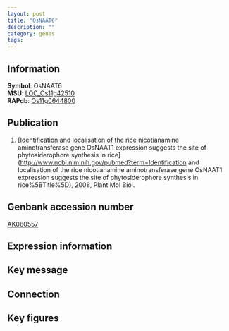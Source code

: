 ```yaml
---
layout: post
title: "OsNAAT6"
description: ""
category: genes
tags: 
---
```


## Information
__Symbol__: OsNAAT6  
__MSU__: [LOC_Os11g42510](http://rice.plantbiology.msu.edu/cgi-bin/ORF_infopage.cgi?orf=LOC_Os11g42510)  
__RAPdb__: [Os11g0644800](http://rapdb.dna.affrc.go.jp/viewer/gbrowse_details/irgsp1?name=Os11g0644800)  

## Publication
1. [Identification and localisation of the rice nicotianamine aminotransferase gene OsNAAT1 expression suggests the site of phytosiderophore synthesis in rice](http://www.ncbi.nlm.nih.gov/pubmed?term=Identification and localisation of the rice nicotianamine aminotransferase gene OsNAAT1 expression suggests the site of phytosiderophore synthesis in rice%5BTitle%5D), 2008, Plant Mol Biol.

## Genbank accession number
[AK060557](http://www.ncbi.nlm.nih.gov/nuccore/AK060557)  

## Expression information

## Key message

## Connection

## Key figures


